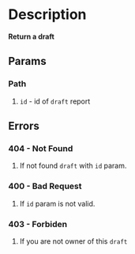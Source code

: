 # Description 

**Return a draft**
## Params
### Path
1. `id` - id of `draft` report

## Errors
### 404 - Not Found
1. If not found `draft` with `id` param.
### 400 - Bad Request
1. If `id` param is not valid.
### 403 - Forbiden
1. If you are not owner of this `draft`
